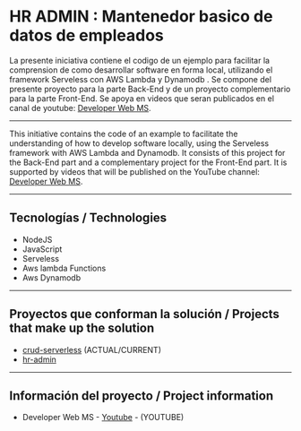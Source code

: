 # HR ADMIN :  Mantenedor basico de datos de empleados

La presente iniciativa contiene el codigo de un ejemplo para facilitar la comprension de como desarrollar software en forma local, utilizando el framework Serveless con AWS Lambda y Dynamodb . 
Se compone del presente proyecto para la parte Back-End y de un proyecto complementario para la parte Front-End.
Se apoya en videos que seran publicados en el canal de youtube:   [Developer Web MS](https://www.youtube.com/@developerwebms/playlists). 

___

This initiative contains the code of an example to facilitate the understanding of how to develop software locally, using the Serveless framework with AWS Lambda and Dynamodb. 
It consists of this project for the Back-End part and a complementary project for the Front-End part.
It is supported by videos that will be published on the YouTube channel:  [Developer Web MS](https://www.youtube.com/@developerwebms/playlists). 
___

## Tecnologías / Technologies

* NodeJS
* JavaScript
* Serveless
* Aws lambda Functions
* Aws Dynamodb

___

## Proyectos que conforman la solución / Projects that make up the solution

* [crud-serverless](https://github.com/mspano-web/crud-serverless)  (ACTUAL/CURRENT)
* [hr-admin](https://github.com/mspano-web/hr-admin)  

___

## Información del proyecto / Project information

* Developer Web MS - [Youtube](https://youtu.be/InyZ7gQ_c4M) - (YOUTUBE)
 
